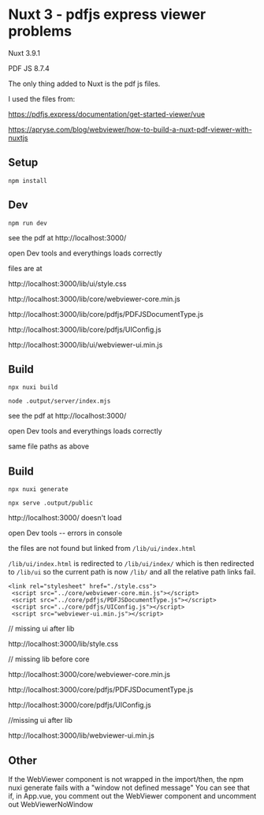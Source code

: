 # Nuxt 3 - pdfjs express viewer problems

Nuxt 3.9.1

PDF JS 8.7.4

The only thing added to Nuxt is the pdf js files.

I used the files from:

https://pdfjs.express/documentation/get-started-viewer/vue

https://apryse.com/blog/webviewer/how-to-build-a-nuxt-pdf-viewer-with-nuxtjs

## Setup

`npm install`

## Dev

`npm run dev`

see the pdf at http://localhost:3000/

open Dev tools and everythings loads correctly

files are at

http://localhost:3000/lib/ui/style.css

http://localhost:3000/lib/core/webviewer-core.min.js

http://localhost:3000/lib/core/pdfjs/PDFJSDocumentType.js

http://localhost:3000/lib/core/pdfjs/UIConfig.js

http://localhost:3000/lib/ui/webviewer-ui.min.js

## Build

`npx nuxi build`

`node .output/server/index.mjs`

see the pdf at http://localhost:3000/

open Dev tools and everythings loads correctly

same file paths as above

## Build

`npx nuxi generate`

`npx serve .output/public`

http://localhost:3000/ doesn't load

open Dev tools -- errors in console

the files are not found but linked from `/lib/ui/index.html`

`/lib/ui/index.html` is redirected to `/lib/ui/index/` which is then redirected to `/lib/ui` so the current path is now `/lib/` and all the relative path links fail.

```
<link rel="stylesheet" href="./style.css">
 <script src="../core/webviewer-core.min.js"></script>
 <script src="../core/pdfjs/PDFJSDocumentType.js"></script>
 <script src="../core/pdfjs/UIConfig.js"></script>
 <script src="webviewer-ui.min.js"></script>
```

// missing ui after lib

http://localhost:3000/lib/style.css

// missing lib before core

http://localhost:3000/core/webviewer-core.min.js

http://localhost:3000/core/pdfjs/PDFJSDocumentType.js

http://localhost:3000/core/pdfjs/UIConfig.js

//missing ui after lib

http://localhost:3000/lib/webviewer-ui.min.js

## Other

If the WebViewer component is not wrapped in the import/then, the npm nuxi generate fails with a "window not defined message"
You can see that if, in App.vue, you comment out the WebViewer component and uncomment out WebViewerNoWindow
